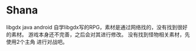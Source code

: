 # Shana
libgdx java android
自学libgdx写的RPG，素材是通过网络找的，没有找到很好的素材。
游戏本身还不完善，之后会对其进行修改。
没有找到怪物相关素材，先使用2个主角 进行对战吧。
